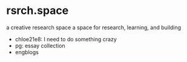 # rsrch.space
a creative research space
a space for research, learning, and building
- chloe21e8: I need to do something crazy
- pg: essay collection
- engblogs